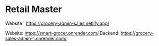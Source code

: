 # Retail Master

Website : https://grocery-admin-sales.netlify.app/


Website: https://smart-grocer.onrender.com/
Backend: https://grocery-sales-admin-1.onrender.com/
 
